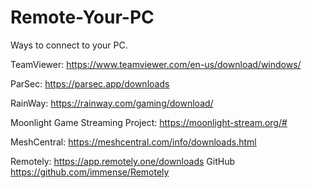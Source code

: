 # Remote-Your-PC
Ways to connect to your PC.

TeamViewer:
https://www.teamviewer.com/en-us/download/windows/

ParSec:
https://parsec.app/downloads

RainWay:
https://rainway.com/gaming/download/

Moonlight Game Streaming Project:
https://moonlight-stream.org/#

MeshCentral:
https://meshcentral.com/info/downloads.html

Remotely:
https://app.remotely.one/downloads
GitHub https://github.com/immense/Remotely
